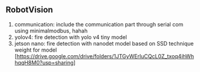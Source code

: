 ## RobotVision

1. communication: include the communication part through serial com using minimalmodbus, hahah
2. yolov4: fire detection with yolo v4 tiny model
3. jetson nano: fire detection with nanodet model based on SSD technique
weight for model [https://drive.google.com/drive/folders/1JTGyWErIuCQcL0Z_txoq4ihWhhqqH8M0?usp=sharing]
